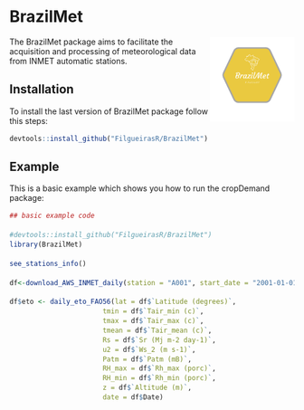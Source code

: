 # BrazilMet

<div class="fluid-row" id="header">
    <img src='man/figures/logo_BrazilMet.png' height='150' width='auto' align='right'>


<!-- badges: start -->
<!-- badges: end -->

The BrazilMet package aims to facilitate the acquisition and processing of meteorological data from INMET automatic stations.


## Installation

To install the last version of BrazilMet package follow this steps:

``` r
devtools::install_github("FilgueirasR/BrazilMet")

```

## Example

This is a basic example which shows you how to run the cropDemand package:

``` r
## basic example code

#devtools::install_github("FilgueirasR/BrazilMet")
library(BrazilMet)

see_stations_info()

df<-download_AWS_INMET_daily(station = "A001", start_date = "2001-01-01", end_date = "2001-12-31")

df$eto <- daily_eto_FAO56(lat = df$`Latitude (degrees)`,
                       tmin = df$`Tair_min (c)`,
                       tmax = df$`Tair_max (c)`,
                       tmean = df$`Tair_mean (c)`,
                       Rs = df$`Sr (Mj m-2 day-1)`,
                       u2 = df$`Ws_2 (m s-1)`,
                       Patm = df$`Patm (mB)`,
                       RH_max = df$`Rh_max (porc)`,
                       RH_min = df$`Rh_min (porc)`,
                       z = df$`Altitude (m)`,
                       date = df$Date)

```
